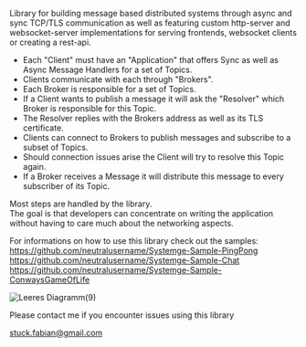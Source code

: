 Library for building message based distributed systems through async and sync TCP/TLS communication as well as featuring custom http-server and websocket-server implementations for serving frontends, websocket clients or creating a rest-api.  
  
- Each "Client" must have an "Application" that offers Sync as well as Async Message Handlers for a set of Topics.  
- Clients communicate with each through "Brokers".  
- Each Broker is responsible for a set of Topics.  
- If a Client wants to publish a message it will ask the "Resolver" which Broker is responsible for this Topic.  
- The Resolver replies with the Brokers address as well as its TLS certificate.  
- Clients can connect to Brokers to publish messages and subscribe to a subset of Topics.
- Should connection issues arise the Client will try to resolve this Topic again.  
- If a Broker receives a Message it will distribute this message to every subscriber of its Topic.

Most steps are handled by the library.  
The goal is that developers can concentrate on writing the application without having to care much about the networking aspects.  

For informations on how to use this library check out the samples:  
https://github.com/neutralusername/Systemge-Sample-PingPong  
https://github.com/neutralusername/Systemge-Sample-Chat  
https://github.com/neutralusername/Systemge-Sample-ConwaysGameOfLife  
  
![Leeres Diagramm(9)](https://github.com/neutralusername/Systemge/assets/39095721/0a0d9b5e-d0b0-435f-a7f4-9a01bca3ba46)

Please contact me if you encounter issues using this library

stuck.fabian@gmail.com
